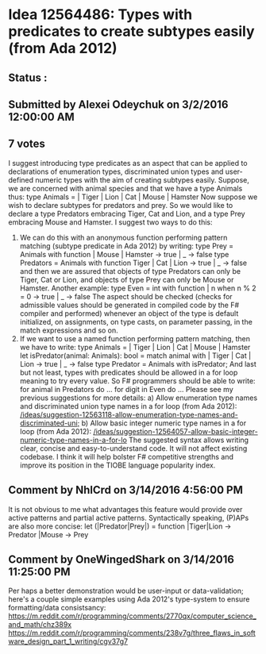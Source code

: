# Idea 12564486: Types with predicates to create subtypes easily (from Ada 2012) #

## Status : 

## Submitted by Alexei Odeychuk on 3/2/2016 12:00:00 AM

## 7 votes

I suggest introducing type predicates as an aspect that can be applied to declarations of enumeration types, discriminated union types and user-defined numeric types with the aim of creating subtypes easily.
Suppose, we are concerned with animal species and that we have a
type Animals thus:
type Animals =
| Tiger
| Lion
| Cat
| Mouse
| Hamster
Now suppose we wish to declare subtypes for predators and prey.
So we would like to declare a type Predators embracing Tiger, Cat and Lion, and a type Prey embracing Mouse and Hamster.
I suggest two ways to do this:
1) We can do this with an anonymous function performing pattern matching (subtype predicate in Ada 2012) by writing:
type Prey = Animals with function
| Mouse
| Hamster -> true
| _ -> false
type Predators = Animals with function Tiger | Cat | Lion -> true
| _ -> false
and then we are assured that objects of type Predators can only be Tiger, Cat or Lion, and objects of type Prey can only be Mouse or Hamster.
Another example:
type Even = int with function
| n when n % 2 = 0 -> true
| _ -> false
The aspect should be checked (checks for admissible values should be generated in compiled code by the F# compiler and performed) whenever an object of the type is default initialized, on assignments, on type casts, on parameter passing, in the match expressions and so on.
2) If we want to use a named function performing pattern matching, then we have to write:
type Animals =
| Tiger
| Lion
| Cat
| Mouse
| Hamster
let isPredator(animal: Animals): bool =
match animal with
| Tiger | Cat | Lion -> true
| _ -> false
type Predator = Animals with isPredator;
And last but not least, types with predicates should be allowed in a for loop meaning to try every value. So F# programmers should be able to write:
for animal in Predators do ...
for digit in Even do ...
Please see my previous suggestions for more details:
a) Allow enumeration type names and discriminated union type names in a for loop (from Ada 2012): [/ideas/suggestion-12563118-allow-enumeration-type-names-and-discriminated-uni;](/ideas/suggestion-12563118-allow-enumeration-type-names-and-discriminated-uni;.md)
b) Allow basic integer numeric type names in a for loop (from Ada 2012): [/ideas/suggestion-12564057-allow-basic-integer-numeric-type-names-in-a-for-lo](/ideas/suggestion-12564057-allow-basic-integer-numeric-type-names-in-a-for-lo.md)
The suggested syntax allows writing clear, concise and easy-to-understand code. It will not affect existing codebase.
I think it will help bolster F# competitive strengths and improve its position in the TIOBE language popularity index.


## Comment by NhlCrd on 3/14/2016 4:56:00 PM

It is not obvious to me what advantages this feature would provide over active patterns and partial active patterns.
Syntactically speaking, (P)APs are also more concise:
let (|Predator|Prey|) = function
|Tiger|Lion -> Predator
|Mouse -> Prey

## Comment by OneWingedShark on 3/14/2016 11:25:00 PM

Per haps a better demonstration would be user-input or data-validation; here's a couple simple examples using Ada 2012's type-system to ensure formatting/data consistsancy:
https://m.reddit.com/r/programming/comments/2770qx/computer_science_and_math/chz389x
https://m.reddit.com/r/programming/comments/238v7g/three_flaws_in_software_design_part_1_writing/cgv37g7

